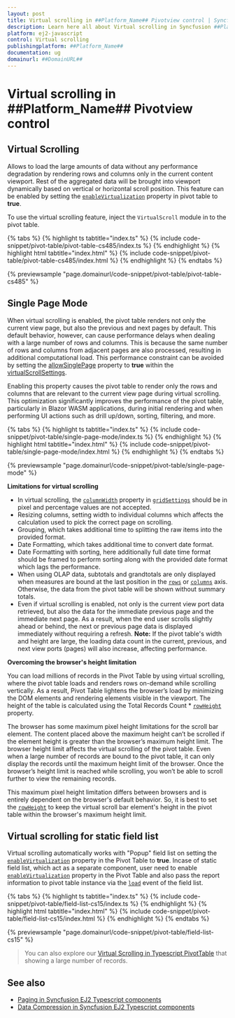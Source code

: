 ```yaml
---
layout: post
title: Virtual scrolling in ##Platform_Name## Pivotview control | Syncfusion
description: Learn here all about Virtual scrolling in Syncfusion ##Platform_Name## Pivotview control of Syncfusion Essential JS 2 and more.
platform: ej2-javascript
control: Virtual scrolling 
publishingplatform: ##Platform_Name##
documentation: ug
domainurl: ##DomainURL##
---
```


<!-- markdownlint-disable MD036 -->

# Virtual scrolling in ##Platform_Name## Pivotview control

## Virtual Scrolling

Allows to load the large amounts of data without any performance degradation by rendering rows and columns only in the current content viewport. Rest of the aggregated data will be brought into viewport dynamically based on vertical or horizontal scroll position. This feature can be enabled by setting the [`enableVirtualization`](https://ej2.syncfusion.com/documentation/api/pivotview/#enablevirtualization) property in pivot table to **true**.

To use the virtual scrolling feature, inject the `VirtualScroll` module in to the pivot table.

{% tabs %}
{% highlight ts tabtitle="index.ts" %}
{% include code-snippet/pivot-table/pivot-table-cs485/index.ts %}
{% endhighlight %}
{% highlight html tabtitle="index.html" %}
{% include code-snippet/pivot-table/pivot-table-cs485/index.html %}
{% endhighlight %}
{% endtabs %}
          
{% previewsample "page.domainurl/code-snippet/pivot-table/pivot-table-cs485" %}

## Single Page Mode

When virtual scrolling is enabled, the pivot table renders not only the current view page, but also the previous and next pages by default. This default behavior, however, can cause performance delays when dealing with a large number of rows and columns. This is because the same number of rows and columns from adjacent pages are also processed, resulting in additional computational load. This performance constraint can be avoided by setting the [allowSinglePage](https://ej2.syncfusion.com/documentation/api/pivotview/virtualScrollSettings/#allowSinglePage) property to **true** within the [virtualScrollSettings](https://ej2.syncfusion.com/documentation/api/pivotview/virtualScrollSettings/).

Enabling this property causes the pivot table to render only the rows and columns that are relevant to the current view page during virtual scrolling. This optimization significantly improves the performance of the pivot table, particularly in Blazor WASM applications, during initial rendering and when performing UI actions such as drill up/down, sorting, filtering, and more.

{% tabs %}
{% highlight ts tabtitle="index.ts" %}
{% include code-snippet/pivot-table/single-page-mode/index.ts %}
{% endhighlight %}
{% highlight html tabtitle="index.html" %}
{% include code-snippet/pivot-table/single-page-mode/index.html %}
{% endhighlight %}
{% endtabs %}
          
{% previewsample "page.domainurl/code-snippet/pivot-table/single-page-mode" %}

**Limitations for virtual scrolling**

* In virtual scrolling, the [`columnWidth`](https://ej2.syncfusion.com/documentation/api/pivotview/gridSettings/#columnwidth) property in [`gridSettings`](https://ej2.syncfusion.com/documentation/api/pivotview/gridSettings/) should be in pixel and percentage values are not accepted.
* Resizing columns, setting width to individual columns which affects the calculation used to pick the correct page on scrolling.
* Grouping, which takes additional time to splitting the raw items into the provided format.
* Date Formatting, which takes additional time to convert date format.
* Date Formatting with sorting, here additionally full date time format should be framed to perform sorting along with the provided date format which lags the performance.
* When using OLAP data, subtotals and grandtotals are only displayed when measures are bound at the last position in the [`rows`](https://ej2.syncfusion.com/documentation/api/pivotview/dataSourceSettings/#rows) or [`columns`](https://ej2.syncfusion.com/documentation/api/pivotview/dataSourceSettings/#columns) axis. Otherwise, the data from the pivot table will be shown without summary totals.
* Even if virtual scrolling is enabled, not only is the current view port data retrieved, but also the data for the immediate previous page and the immediate next page. As a result, when the end user scrolls slightly ahead or behind, the next or previous page data is displayed immediately without requiring a refresh. **Note:** If the pivot table's width and height are large, the loading data count in the current, previous, and next view ports (pages) will also increase, affecting performance.

**Overcoming the browser's height limitation**

You can load millions of records in the Pivot Table by using virtual scrolling, where the pivot table loads and renders rows on-demand while scrolling vertically. As a result, Pivot Table lightens the browser’s load by minimizing the DOM elements and rendering elements visible in the viewport. The height of the table is calculated using the Total Records Count * [`rowHeight`](https://ej2.syncfusion.com/documentation/api/pivotview/gridSettings/#rowheight) property.

The browser has some maximum pixel height limitations for the scroll bar element. The content placed above the maximum height can’t be scrolled if the element height is greater than the browser’s maximum height limit. The browser height limit affects the virtual scrolling of the pivot table. Even when a large number of records are bound to the pivot table, it can only display the records until the maximum height limit of the browser. Once the browser’s height limit is reached while scrolling, you won’t be able to scroll further to view the remaining records.

This maximum pixel height limitation differs between browsers and is entirely dependent on the browser's default behavior. So, it is best to set the [`rowHeight`](https://ej2.syncfusion.com/documentation/api/pivotview/gridSettings/#rowheight) to keep the virtual scroll bar element's height in the pivot table within the browser's maximum height limit.

## Virtual scrolling for static field list

Virtual scrolling automatically works with "Popup" field list on setting the [`enableVirtualization`](https://ej2.syncfusion.com/documentation/api/pivotview/#enablevirtualization) property in the Pivot Table to **true**. Incase of static field list, which act as a separate component, user need to enable [`enableVirtualization`](https://ej2.syncfusion.com/documentation/api/pivotview/#enablevirtualization) property in the Pivot Table and also pass the report information to pivot table instance via the [`load`](https://ej2.syncfusion.com/documentation/api/pivotview/#load) event of the field list.

{% tabs %}
{% highlight ts tabtitle="index.ts" %}
{% include code-snippet/pivot-table/field-list-cs15/index.ts %}
{% endhighlight %}
{% highlight html tabtitle="index.html" %}
{% include code-snippet/pivot-table/field-list-cs15/index.html %}
{% endhighlight %}
{% endtabs %}
          
{% previewsample "page.domainurl/code-snippet/pivot-table/field-list-cs15" %}

> You can also explore our [Virtual Scrolling in Typescript PivotTable](https://ej2.syncfusion.com/demos/#/material/pivot-table/virtual-scrolling.html) that showing a large number of records.

## See also

* [Paging in Syncfusion EJ2 Typescript components](../paging)
* [Data Compression in Syncfusion EJ2 Typescript components](../data-compression)